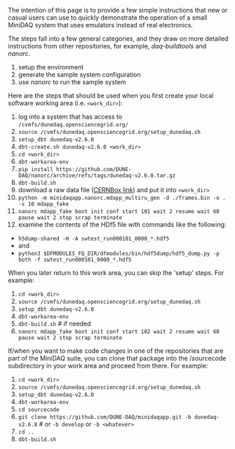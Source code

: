 The intention of this page is to provide a few simple instructions that new or casual users can use to quickly demonstrate the operation of a small MiniDAQ system that uses emulators instead of real electronics.

The steps fall into a few general categories, and they draw on more detailed instructions from other repositories, for example, _daq-buildtools_ and _nanorc_.
1. setup the environment
2. generate the sample system configuration
3. use _nanorc_ to run the sample system

Here are the steps that should be used when you first create your local software working area (i.e. `<work_dir>`):

1. log into a system that has access to `/cvmfs/dunedaq.opensciencegrid.org/`
2. `source /cvmfs/dunedaq.opensciencegrid.org/setup_dunedaq.sh`
3. `setup_dbt dunedaq-v2.6.0`
4. `dbt-create.sh dunedaq-v2.6.0 <work_dir>`
5. `cd <work_dir>`
6. `dbt-workarea-env`
7. `pip install https://github.com/DUNE-DAQ/nanorc/archive/refs/tags/dunedaq-v2.6.0.tar.gz`
8. `dbt-build.sh`
9. download a raw data file ([CERNBox link](https://cernbox.cern.ch/index.php/s/VAqNtn7bwuQtff3/download)) and put it into `<work_dir>`
10. `python -m minidaqapp.nanorc.mdapp_multiru_gen -d ./frames.bin -o . -s 10 mdapp_fake`
11. `nanorc mdapp_fake boot init conf start 101 wait 2 resume wait 60 pause wait 2 stop scrap terminate`
12. examine the contents of the HDf5 file with commands like the following:
   * `h5dump-shared -H -A swtest_run000101_0000_*.hdf5`
   * and
   * `python3 $DFMODULES_FQ_DIR/dfmodules/bin/hdf5dump/hdf5_dump.py -p both -f swtest_run000101_0000_*.hdf5`

When you later return to this work area, you can skip the 'setup' steps.  For example:

1. `cd <work_dir>`
2. `source /cvmfs/dunedaq.opensciencegrid.org/setup_dunedaq.sh`
3. `setup_dbt dunedaq-v2.6.0`
4. `dbt-workarea-env`
5. `dbt-build.sh` # if needed
7. `nanorc mdapp_fake boot init conf start 102 wait 2 resume wait 60 pause wait 2 stop scrap terminate`

If/when you want to make code changes in one of the repositories that are part of the MiniDAQ suite, you can clone that package into the /sourcecode subdirectory in your work area and proceed from there.  For example:
1. `cd <work_dir>`
2. `source /cvmfs/dunedaq.opensciencegrid.org/setup_dunedaq.sh`
3. `setup_dbt dunedaq-v2.6.0`
4. `dbt-workarea-env`
5. `cd sourcecode`
6. `git clone https://github.com/DUNE-DAQ/minidaqapp.git -b dunedaq-v2.6.0` # or `-b develop` or `-b <whatever>`
7.  `cd ..`
8.  `dbt-build.sh`

  

